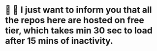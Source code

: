 # 👋 📢 I just want to inform you that all the repos here are hosted on free tier, which takes min 30 sec to load after 15 mins of inactivity.
